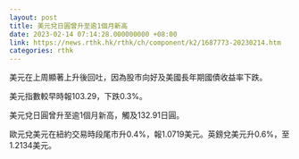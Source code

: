 ```yaml
---
layout: post
title: 美元兌日圓曾升至逾1個月新高
date: 2023-02-14 07:14:28.000000000 +08:00
link: https://news.rthk.hk/rthk/ch/component/k2/1687773-20230214.htm
categories: rthk
---
```


美元在上周顯著上升後回吐，因為股市向好及美國長年期國債收益率下跌。

美元指數較早時報103.29，下跌0.3%。

美元兌日圓曾升至逾1個月新高，觸及132.91日圓。

歐元兌美元在紐約交易時段尾市升0.4%，報1.0719美元。英鎊兌美元升0.6%，至1.2134美元。

